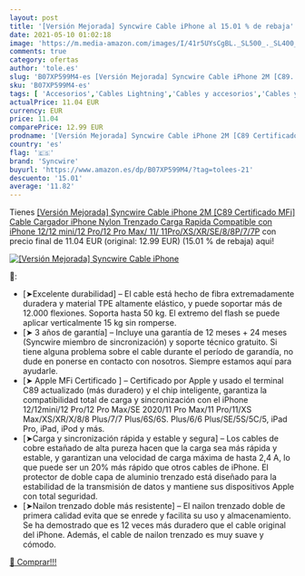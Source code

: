 ```yaml
---
layout: post
title: '[Versión Mejorada] Syncwire Cable iPhone al 15.01 % de rebaja'
date: 2021-05-10 01:02:18
image: 'https://m.media-amazon.com/images/I/41r5UYsCgBL._SL500_._SL400_.jpg'
comments: true
category: ofertas
author: 'tole.es'
slug: 'B07XP599M4-es [Versión Mejorada] Syncwire Cable iPhone 2M [C89...'
sku: 'B07XP599M4-es'
tags: [ 'Accesorios','Cables Lightning','Cables y accesorios','Cables y conectores','Informática','iphone','syncwire', ]
actualPrice: 11.04 EUR
currency: EUR
price: 11.04
comparePrice: 12.99 EUR
prodname: '[Versión Mejorada] Syncwire Cable iPhone 2M [C89 Certificado MFi] Cable Cargador iPhone Nylon Trenzado Carga Rapida Compatible con iPhone 12/12 mini/12 Pro/12 Pro Max/ 11/ 11Pro/XS/XR/SE/8/8P/7/7P'
country: 'es'
flag: '🇪🇸'
brand: 'Syncwire'
buyurl: 'https://www.amazon.es/dp/B07XP599M4/?tag=tolees-21'
descuento: '15.01'
average: '11.82'
---
```


Tienes [[Versión Mejorada] Syncwire Cable iPhone 2M [C89 Certificado MFi] Cable Cargador iPhone Nylon Trenzado Carga Rapida Compatible con iPhone 12/12 mini/12 Pro/12 Pro Max/ 11/ 11Pro/XS/XR/SE/8/8P/7/7P](https://www.amazon.es/dp/B07XP599M4/?tag=tolees-21) con precio final de  11.04 EUR (original: 12.99 EUR) (15.01 %  de rebaja) aqui!

[![[Versión Mejorada] Syncwire Cable iPhone](https://m.media-amazon.com/images/I/41r5UYsCgBL._SL500_._SL400_.jpg)](https://www.amazon.es/dp/B07XP599M4/?tag=tolees-21)

🔎:

- [➤Excelente durabilidad] – El cable está hecho de fibra extremadamente duradera y material TPE altamente elástico, y puede soportar más de 12.000 flexiones. Soporta hasta 50 kg. El extremo del flash se puede aplicar verticalmente 15 kg sin romperse.
- [➤ 3 años de garantía] – Incluye una garantía de 12 meses + 24 meses (Syncwire miembro de sincronización) y soporte técnico gratuito. Si tiene alguna problema sobre el cable durante el período de garandía, no dude en ponerse en contacto con nosotros. Siempre estamos aquí para ayudarle.
- [➤ Apple MFi Certificado ] – Certificado por Apple y usado el terminal C89 actualizado (más duradero) y el chip inteligente, garantiza la compatibilidad total de carga y sincronización con el iPhone 12/12mini/12 Pro/12 Pro Max/SE 2020/11 Pro Max/11 Pro/11/XS Max/XS/XR/X/8/8 Plus/7/7 Plus/6S/6S. Plus/6/6 Plus/SE/5S/5C/5, iPad Pro, iPad, iPod y más.
- [➤Carga y sincronización rápida y estable y segura] – Los cables de cobre estañado de alta pureza hacen que la carga sea más rápida y estable, y garantizan una velocidad de carga máxima de hasta 2,4 A, lo que puede ser un 20% más rápido que otros cables de iPhone. El protector de doble capa de aluminio trenzado está diseñado para la estabilidad de la transmisión de datos y mantiene sus dispositivos Apple con total seguridad.
- [➤Nailon trenzado doble más resistente] – El nailon trenzado doble de primera calidad evita que se enrede y facilita su uso y almacenamiento. Se ha demostrado que es 12 veces más duradero que el cable original del iPhone. Además, el cable de nailon trenzado es muy suave y cómodo.

[🛒 Comprar!!!](https://www.amazon.es/dp/B07XP599M4/?tag=tolees-21)
